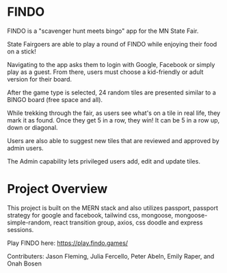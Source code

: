 # FINDO
 
FINDO is a "scavenger hunt meets bingo" app for the MN State Fair.

State Fairgoers are able to play a round of FINDO while enjoying their food on a stick!  

Navigating to the app asks them to login with Google, Facebook or simply play as a guest.  From there, users must choose a kid-friendly or adult version for their board.  

After the game type is selected, 24 random tiles are presented similar to a BINGO board (free space and all). 

While trekking through the fair, as users see what's on a tile in real life, they mark it as found. Once they get 5 in a row, they win! It can be 5 in a row up, down or diagonal.

Users are also able to suggest new tiles that are reviewed and approved by admin users. 

The Admin capability lets privileged users add, edit and update tiles.
    
# Project Overview 

This project is built on the MERN stack and also utilizes passport, passport strategy for google and facebook, tailwind css, mongoose, mongoose-simple-random, react transition group, axios, css doodle and express sessions. 

Play FINDO here: https://play.findo.games/

Contributers: Jason Fleming, Julia Fercello, Peter Abeln, Emily Raper, and Onah Bosen
